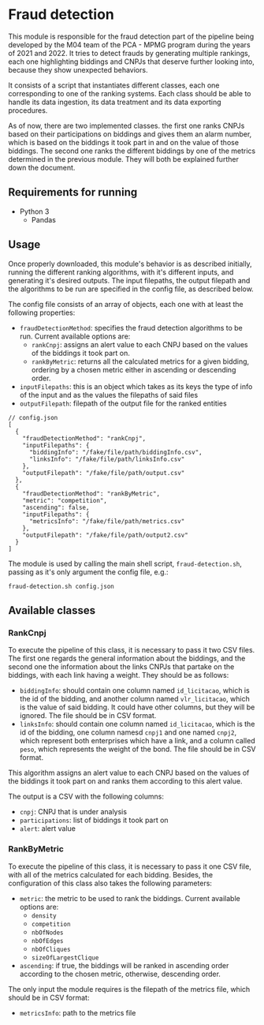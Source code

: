  
# Fraud detection
This module is responsible for the fraud detection part of the pipeline being developed by the M04 team of the PCA - MPMG program during the years of 2021 and 2022. It tries to detect frauds by generating multiple rankings, each one highlighting biddings and CNPJs that deserve further looking into, because they show unexpected behaviors.

It consists of a script that instantiates different classes, each one corresponding to one of the ranking systems. Each class should be able to handle its data ingestion, its data treatment and its data exporting procedures.

As of now, there are two implemented classes. the first one ranks CNPJs based on their participations on biddings and gives them an alarm number, which is based on the biddings it took part in and on the value of those biddings. The second one ranks the different biddings by one of the metrics determined in the previous module. They will both be explained further down the document.

## Requirements for running
* Python 3
  * Pandas

## Usage
Once properly downloaded, this module's behavior is as described initially, running the different ranking algorithms, with it's different inputs, and generating it's desired outputs. The input filepaths, the output filepath and the algorithms to be run are specified in the config file, as described below.

The config file consists of an array of objects, each one with at least the following properties:
* `fraudDetectionMethod`: specifies the fraud detection algorithms to be run. Current available options are:
  * `rankCnpj`: assigns an alert value to each CNPJ based on the values of the biddings it took part on.
  * `rankByMetric`: returns all the calculated metrics for a given bidding, ordering by a chosen metric either in ascending or descending order.
* `inputFilepaths`: this is an object which takes as its keys the type of info of the input and as the values the filepaths of said files
* `outputFilepath`: filepath of the output file for the ranked entities
```
// config.json 
[
  {
    "fraudDetectionMethod": "rankCnpj",
    "inputFilepaths": {
      "biddingInfo": "/fake/file/path/biddingInfo.csv",
      "linksInfo": "/fake/file/path/linksInfo.csv"
    },
    "outputFilepath": "/fake/file/path/output.csv"
  },
  {
    "fraudDetectionMethod": "rankByMetric",
    "metric": "competition",
    "ascending": false,
    "inputFilepaths": {
      "metricsInfo": "/fake/file/path/metrics.csv"
    },
    "outputFilepath": "/fake/file/path/output2.csv"
  }
]
```
The module is used by calling the main shell script, `fraud-detection.sh`, passing as it's only argument the config file, e.g.:

`fraud-detection.sh config.json`
## Available classes
### RankCnpj
To execute the pipeline of this class, it is necessary to pass it two CSV files. The first one regards the general information about the biddings, and the second one the information about the links CNPJs that partake on the biddings, with each link having a weight.
They should be as follows:

* `biddingInfo`: should contain one column named `id_licitacao`, which is the id of the bidding, and another column named `vlr_licitacao`, which is the value of said bidding. It could have other columns, but they will be ignored. The file should be in CSV format.
* `linksInfo`: should contain one column named `id_licitacao`, which is the id of the bidding, one column namesd `cnpj1` and one named `cnpj2`, which represent both enterprises which have a link, and a column called `peso`, which represents the weight of the bond. The file should be in CSV format.

This algorithm assigns an alert value to each CNPJ based on the values of the biddings it took part on and ranks them according to this alert value.

The output is a CSV with the following columns:
* `cnpj`: CNPJ that is under analysis
* `participations`: list of biddings it took part on
* `alert`: alert value

### RankByMetric
To execute the pipeline of this class, it is necessary to pass it one CSV file, with all of the metrics calculated for each bidding.
Besides, the configuration of this class also takes the following parameters:
* `metric`: the metric to be used to rank the biddings. Current available options are:
  * `density`
  * `competition`
  * `nbOfNodes`
  * `nbOfEdges`
  * `nbOfCliques`
  * `sizeOfLargestClique`
* `ascending`: if true, the biddings will be ranked in ascending order according to the chosen metric, otherwise, descending order.

The only input the module requires is the filepath of the metrics file, which should be in CSV format:
* `metricsInfo`: path to the metrics file

